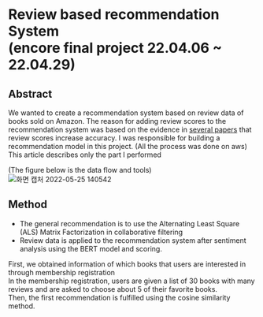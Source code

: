 # Review based recommendation System</br>(encore final project 22.04.06 ~ 22.04.29)

## Abstract
We wanted to create a recommendation system based on review data of books sold on Amazon. The reason for adding review scores to the recommendation system was based on the evidence in <a href="https://github.com/eundata/Recommendation-System/blob/main/papaers.md">several papers</a> that review scores increase accuracy. I was responsible for building a recommendation model in this project. (All the process was done on aws)  
This article describes only the part I performed  

(The figure below is the data flow and tools)
![화면 캡처 2022-05-25 140542](https://user-images.githubusercontent.com/96279383/170183938-9f9af045-8b36-4eec-9ce0-b9de168f2780.png)

## Method
- The general recommendation is to use the Alternating Least Square (ALS) Matrix Factorization in collaborative filtering  
- Review data is applied to the recommendation system after sentiment analysis using the BERT model and scoring.  

First, we obtained information of which books that users are interested in through membership registration  
In the membership registration, users are given a list of 30 books with many reviews and are asked to choose about 5 of their favorite books.  
Then, the first recommendation is fulfilled using the cosine similarity method.  

